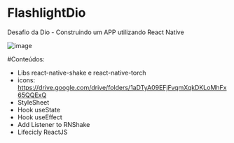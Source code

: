 # FlashlightDio

Desafio da Dio - Construindo um APP utilizando React Native

![image](https://user-images.githubusercontent.com/71907716/176810220-0a9404d7-35c8-4047-80e8-db6c3a1c6c7d.png)

#Conteúdos:

- Libs react-native-shake e react-native-torch
- icons: https://drive.google.com/drive/folders/1aDTyA09EFjFvqmXqkDKLoMhFx65QQExQ
- StyleSheet
- Hook useState
- Hook useEffect
- Add Listener to RNShake
- Lifecicly ReactJS
